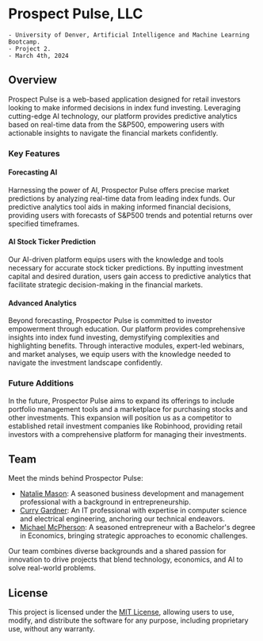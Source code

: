 # Prospect Pulse, LLC
    - University of Denver, Artificial Intelligence and Machine Learning Bootcamp. 
    - Project 2. 
    - March 4th, 2024

## Overview

Prospect Pulse is a web-based application designed for retail investors looking to make informed decisions in index fund investing. Leveraging cutting-edge AI technology, our platform provides predictive analytics based on real-time data from the S&P500, empowering users with actionable insights to navigate the financial markets confidently.

### Key Features

#### Forecasting AI

Harnessing the power of AI, Prospector Pulse offers precise market predictions by analyzing real-time data from leading index funds. Our predictive analytics tool aids in making informed financial decisions, providing users with forecasts of S&P500 trends and potential returns over specified timeframes.

#### AI Stock Ticker Prediction

Our AI-driven platform equips users with the knowledge and tools necessary for accurate stock ticker predictions. By inputting investment capital and desired duration, users gain access to predictive analytics that facilitate strategic decision-making in the financial markets.

#### Advanced Analytics

Beyond forecasting, Prospector Pulse is committed to investor empowerment through education. Our platform provides comprehensive insights into index fund investing, demystifying complexities and highlighting benefits. Through interactive modules, expert-led webinars, and market analyses, we equip users with the knowledge needed to navigate the investment landscape confidently.

### Future Additions

In the future, Prospector Pulse aims to expand its offerings to include portfolio management tools and a marketplace for purchasing stocks and other investments. This expansion will position us as a competitor to established retail investment companies like Robinhood, providing retail investors with a comprehensive platform for managing their investments.

## Team

Meet the minds behind Prospector Pulse:

- [Natalie Mason](https://www.linkedin.com/in/captainnatalie/): A seasoned business development and management professional with a background in entrepreneurship.
- [Curry Gardner](https://www.linkedin.com/in/curry-gardner/): An IT professional with expertise in computer science and electrical engineering, anchoring our technical endeavors.
- [Michael McPherson](https://www.linkedin.com/in/michael-mcpherson-012475290/): A seasoned entrepreneur with a Bachelor's degree in Economics, bringing strategic approaches to economic challenges.

Our team combines diverse backgrounds and a shared passion for innovation to drive projects that blend technology, economics, and AI to solve real-world problems.

## License

This project is licensed under the [MIT License](LICENSE), allowing users to use, modify, and distribute the software for any purpose, including proprietary use, without any warranty.
